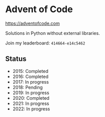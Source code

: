 # Advent of Code

https://adventofcode.com

Solutions in Python without external libraries.

Join my leaderboard: `414664-e14c5462`

## Status

- 2015: Completed
- 2016: Completed
- 2017: In progress
- 2018: Pending
- 2019: In progress
- 2020: Completed
- 2021: In progress
- 2022: In progress
